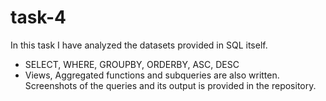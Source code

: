 # task-4
In this task I have analyzed the datasets provided in SQL itself.
- SELECT, WHERE, GROUPBY, ORDERBY, ASC, DESC
- Views, Aggregated functions and subqueries are also written.
Screenshots of the queries and its output is provided in the repository.
